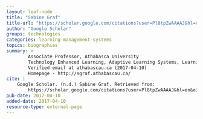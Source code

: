 ```yaml
---
layout: leaf-node
title: "Sabine Graf"
title-url: "https://scholar.google.com/citations?user=Pl8tpZwAAAAJ&hl=en&oi=sra"
author: "Google Scholar"
groups: technologies
categories: learning-management-systems
topics: biographies
summary: >
    	Associate Professor, Athabasca University
        Technology Enhanced Learning, Adaptive Learning Systems, Learning Analytics, User Modeling, Mobile Learning
        Verified email at athabascau.ca (2017-04-10)
        Homepage - http://sgraf.athabascau.ca/
cite: |
    Google Scholar. (n.d.) Sabine Graf. Retrieved from:
        https://scholar.google.com/citations?user=Pl8tpZwAAAAJ&hl=en&oi=sra
pub-date: 2017-04-10
added-date: 2017-04-10
resource-type: external-page
---
```


